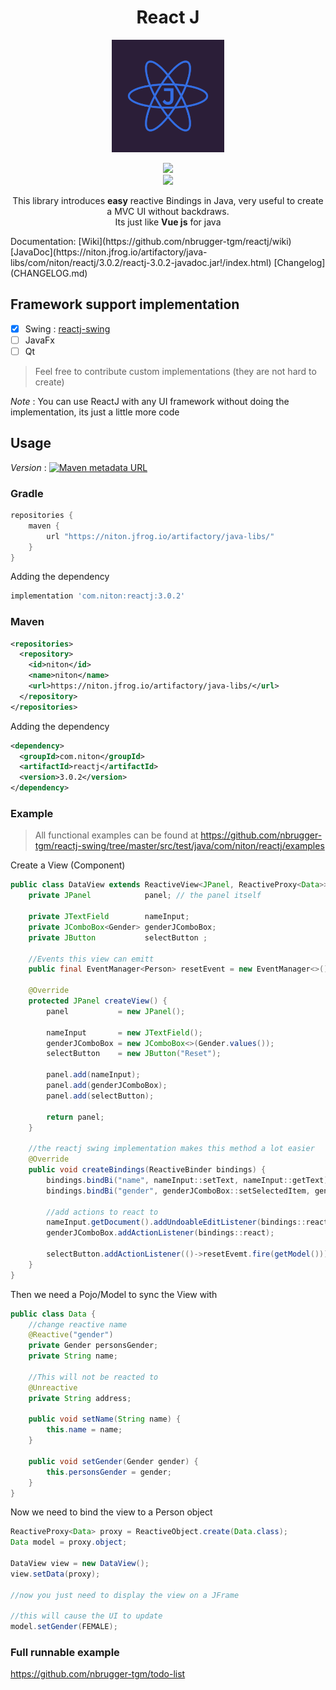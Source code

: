 <center>
	<h1 align="center">React J</h1>
</center>
<p align="center">
<img src="media/logo.png" alt="Unbenannt" height="180pt"><br/>
</p>
<p align="center">
<a href="https://app.codacy.com/gh/nbrugger-tgm/reactj?utm_source=github.com&utm_medium=referral&utm_content=nbrugger-tgm/reactj&utm_campaign=Badge_Grade_Settings"><img src="https://api.codacy.com/project/badge/Grade/f0aa98c14a794c419f8400de14e3dbc8"></a><br/>
    <a href="https://www.conventionalcommits.org/en/v1.0.0/"><img src="https://img.shields.io/badge/conventional%20commits-✔-brightgreen"/></a>
</p>
<p align="center">
This library introduces <b>easy</b> reactive Bindings in Java, very useful to create a MVC UI without backdraws.<br>
Its just like <b>Vue js</b> for java
</p>
Documentation: [Wiki](https://github.com/nbrugger-tgm/reactj/wiki) [JavaDoc](https://niton.jfrog.io/artifactory/java-libs/com/niton/reactj/3.0.2/reactj-3.0.2-javadoc.jar!/index.html) [Changelog](CHANGELOG.md)

## Framework support implementation

- [x] Swing : [reactj-swing](swing)
- [ ] JavaFx
- [ ] Qt

> Feel free to contribute custom implementations (they are not hard to create)

*Note* : You can use ReactJ with any UI framework without doing the implementation, its just a little more code

## Usage

*Version* : [![Maven metadata URL](https://img.shields.io/maven-metadata/v?metadataUrl=https%3A%2F%2Fniton.jfrog.io%2Fartifactory%2Fjava-libs%2Fcom%2Fniton%2Freactj%2Fmaven-metadata.xml)](https://niton.jfrog.io/ui/packages/gav:%2F%2Fcom.niton:reactj?name=react&type=packages)

### Gradle

```groovy
repositories {
    maven {
        url "https://niton.jfrog.io/artifactory/java-libs/"
    }
}
```

Adding the dependency

```groovy
implementation 'com.niton:reactj:3.0.2'
```

### Maven

```xml
<repositories>
  <repository>
    <id>niton</id>
    <name>niton</name>
    <url>https://niton.jfrog.io/artifactory/java-libs/</url>
  </repository>
</repositories>
```

Adding the dependency

```xml
<dependency>
  <groupId>com.niton</groupId>
  <artifactId>reactj</artifactId>
  <version>3.0.2</version>
</dependency>
```

### Example

> All functional examples can be found at https://github.com/nbrugger-tgm/reactj-swing/tree/master/src/test/java/com/niton/reactj/examples

Create a View (Component)

```java
public class DataView extends ReactiveView<JPanel, ReactiveProxy<Data>> {
    private JPanel            panel; // the panel itself
    
    private JTextField        nameInput;
    private JComboBox<Gender> genderJComboBox;
    private JButton           selectButton ;
    
    //Events this view can emitt
    public final EventManager<Person> resetEvent = new EventManager<>();
    
    @Override
    protected JPanel createView() {
        panel           = new JPanel();
        
        nameInput       = new JTextField();
        genderJComboBox = new JComboBox<>(Gender.values());
        selectButton    = new JButton("Reset");
        
        panel.add(nameInput);
        panel.add(genderJComboBox);
        panel.add(selectButton);
        
        return panel;
    }

    //the reactj swing implementation makes this method a lot easier
    @Override
    public void createBindings(ReactiveBinder bindings) {
        bindings.bindBi("name", nameInput::setText, nameInput::getText);
        bindings.bindBi("gender", genderJComboBox::setSelectedItem, genderJComboBox::getSelectedItem);
        
        //add actions to react to
        nameInput.getDocument().addUndoableEditListener(bindings::react);
        genderJComboBox.addActionListener(bindings::react);
        
        selectButton.addActionListener(()->resetEvemt.fire(getModel()))
    }
}
```

Then we need a Pojo/Model to sync the View with

```java
public class Data { 
	//change reactive name
	@Reactive("gender")
	private Gender personsGender;
	private String name;

	//This will not be reacted to
	@Unreactive
	private String address;

	public void setName(String name) {
		this.name = name;
	}

	public void setGender(Gender gender) {
		this.personsGender = gender;
	}
}
```

Now we need to bind the view to a Person object

```java
ReactiveProxy<Data> proxy = ReactiveObject.create(Data.class);
Data model = proxy.object;

DataView view = new DataView();
view.setData(proxy);

//now you just need to display the view on a JFrame

//this will cause the UI to update
model.setGender(FEMALE);
```

### Full runnable example

https://github.com/nbrugger-tgm/todo-list
